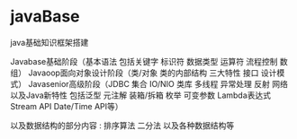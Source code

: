 # javaBase
java基础知识框架搭建

Javabase基础阶段（基本语法 包括关键字 标识符 数据类型 运算符 流程控制 数组）
Javaoop面向对象设计阶段（类/对象 类的内部结构 三大特性 接口 设计模式）
Javasenior高级阶段（JDBC 集合 IO/NIO 类库 多线程 异常处理 反射 网络 以及Java新特性 包括泛型 元注解 装箱/拆箱 枚举 可变参数 Lambda表达式 Stream API Date/Time API等）

以及数据结构的部分内容 : 排序算法 二分法 以及各种数据结构等
